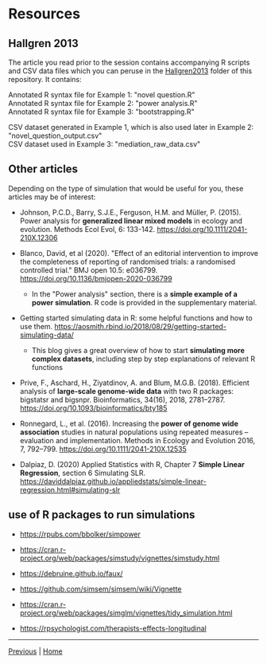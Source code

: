# Resources

## Hallgren 2013

The article you read prior to the session contains accompanying R scripts and CSV data files which you can peruse in the [Hallgren2013](./Hallgren2013) folder of this repository. It contains:  

Annotated R syntax file for Example 1: "novel question.R"  
Annotated R syntax file for Example 2: "power analysis.R"  
Annotated R syntax file for Example 3: "bootstrapping.R"  

CSV dataset generated in Example 1, which is also used later in Example 2: "novel_question_output.csv"  
CSV dataset used in Example 3: "mediation_raw_data.csv"

## Other articles

Depending on the type of simulation that would be useful for you, these articles may be of interest:  

* Johnson, P.C.D., Barry, S.J.E., Ferguson, H.M. and Müller, P. (2015). Power analysis for **generalized linear mixed models** in ecology and evolution. Methods Ecol Evol, 6: 133-142. <a href="https://doi.org/10.1111/2041-210X.12306" target="_blank">https://doi.org/10.1111/2041-210X.12306</a>

* Blanco, David, et al (2020). "Effect of an editorial intervention to improve the completeness of reporting of randomised trials: a randomised controlled trial." BMJ open 10.5: e036799. <a href="https://doi.org/10.1136/bmjopen-2020-036799" target="_blank">https://doi.org/10.1136/bmjopen-2020-036799</a>
  * In the "Power analysis" section, there is a **simple example of a power simulation**. R code is provided in the supplementary material. 

* Getting started simulating data in R: some helpful functions and how to use them. <a href="https://aosmith.rbind.io/2018/08/29/getting-started-simulating-data/" target="_blank">https://aosmith.rbind.io/2018/08/29/getting-started-simulating-data/</a> 
  * This blog gives a great overview of how to start **simulating more complex datasets**, including step by step explanations of relevant R functions 

* Prive, F., Aschard, H., Ziyatdinov, A. and Blum, M.G.B. (2018). Efficient analysis of **large-scale genome-wide data** with two R packages: bigstatsr and bigsnpr. Bioinformatics, 34(16), 2018, 2781–2787. <a href="https://doi.org/10.1093/bioinformatics/bty185" target="_blank">https://doi.org/10.1093/bioinformatics/bty185</a>  

* Ronnegard, L., et al. (2016). Increasing the **power of genome wide association** studies in natural populations using repeated measures – evaluation and implementation. Methods in Ecology and Evolution 2016, 7, 792–799. <a href="https://doi.org/10.1111/2041-210X.12535" target="_blank">https://doi.org/10.1111/2041-210X.12535</a>

* Dalpiaz, D. (2020) Applied Statistics with R, Chapter 7 **Simple Linear Regression**, section 6  Simulating SLR. <a href="https://daviddalpiaz.github.io/appliedstats/simple-linear-regression.html#simulating-slr" target="_blank">https://daviddalpiaz.github.io/appliedstats/simple-linear-regression.html#simulating-slr</a>


## use of R packages to run simulations  

* <a href="https://rpubs.com/bbolker/simpower" target="_blank">https://rpubs.com/bbolker/simpower</a>

* <a href="https://cran.r-project.org/web/packages/simstudy/vignettes/simstudy.html" target="_blank">https://cran.r-project.org/web/packages/simstudy/vignettes/simstudy.html</a>

* <a href="https://debruine.github.io/faux/" target="_blank">https://debruine.github.io/faux/</a>  

* <a href="https://github.com/simsem/simsem/wiki/Vignette" target="_blank">https://github.com/simsem/simsem/wiki/Vignette</a> 

* <a href="https://cran.r-project.org/web/packages/simglm/vignettes/tidy_simulation.html" target="_blank">https://cran.r-project.org/web/packages/simglm/vignettes/tidy_simulation.html</a>   

* <a href="https://rpsychologist.com/therapists-effects-longitudinal" target="_blank">https://rpsychologist.com/therapists-effects-longitudinal</a>  


***

[Previous](./real-life-example.md) | [Home](https://malikaihle.github.io/Introduction-Simulations-in-R/)


